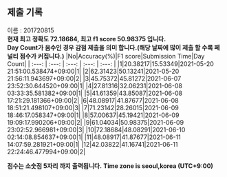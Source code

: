 


  
## 제출 기록  
이름 : 201720815  
**현재 최고 정확도 72.18684, 최고 f1 score 50.98375 입니다.**  
**Day Count가 음수인 경우 감점 제출을 의미 합니다.(해당 날짜에 많이 제출 할 수록 페널티 점수가 커집니다.)**
|No|Accuracy(%)|F1 score|Submission Time|Day Count|
| :---: | :---: | :---: | :---: | :---: |
|1|20.38217|15.53349|2021-05-20 21:51:00.538474+09:00|1|
|2|62.31423|50.13241|2021-05-20 21:56:11.943697+09:00|2|
|3|45.75372|45.81272|2021-06-07 23:52:30.644520+09:00|1|
|4|27.81316|32.06231|2021-06-08 03:33:35.581382+09:00|1|
|5|41.61359|43.85087|2021-06-08 17:21:29.181366+09:00|2|
|6|48.08917|41.87677|2021-06-08 18:51:21.498107+09:00|3|
|7|71.23142|28.26015|2021-06-09 18:46:17.058347+09:00|1|
|8|57.00637|45.19421|2021-06-09 19:09:17.990206+09:00|2|
|9|61.04034|50.98375|2021-06-09 23:02:52.966981+09:00|3|
|10|72.18684|48.08291|2021-06-10 02:14:08.854637+09:00|1|
|11|48.08917|41.87677|2021-06-11 14:07:59.281921+09:00|1|
|12|42.03822|41.16741|2021-06-11 22:24:46.477994+09:00|2|


**점수는 소숫점 5자리 까지 출력됩니다.**
**Time zone is seoul,korea (UTC+9:00)**
